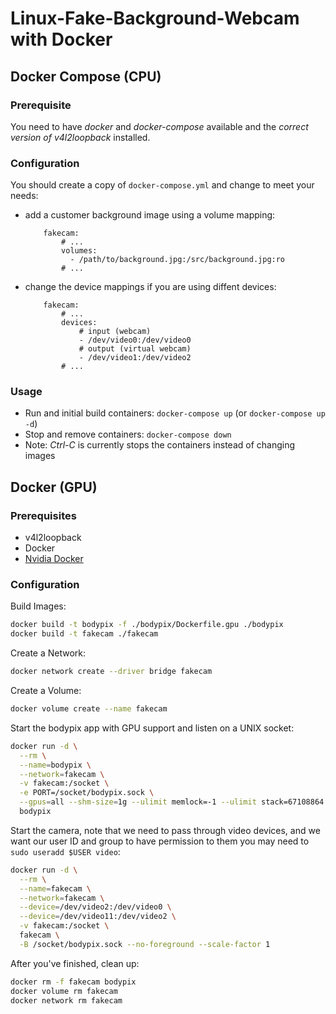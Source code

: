 # Linux-Fake-Background-Webcam with Docker

## Docker Compose (CPU)

### Prerequisite

You need to have *docker* and *docker-compose* available and the *correct version of v4l2loopback* installed.

### Configuration

You should create a copy of `docker-compose.yml` and change to meet your needs:

- add a customer background image using a volume mapping:
  ```
      fakecam:
          # ...
          volumes:
            - /path/to/background.jpg:/src/background.jpg:ro
          # ...
  ```

- change the device mappings if you are using diffent devices:
  ```
      fakecam:
          # ...
          devices:
              # input (webcam)
              - /dev/video0:/dev/video0
              # output (virtual webcam)
              - /dev/video1:/dev/video2
          # ...
  ```
### Usage
 - Run and initial build containers: ``docker-compose up`` (or ``docker-compose up -d``)
 - Stop and remove containers: ``docker-compose down``
 - Note: *Ctrl-C* is currently stops the containers instead of changing images


## Docker (GPU)

### Prerequisites

* v4l2loopback
* Docker
* [Nvidia Docker](https://github.com/NVIDIA/nvidia-docker#quickstart)

### Configuration


Build Images:

```bash
docker build -t bodypix -f ./bodypix/Dockerfile.gpu ./bodypix
docker build -t fakecam ./fakecam
```

Create a Network:

```bash
docker network create --driver bridge fakecam
```

Create a Volume:

```bash
docker volume create --name fakecam
```

Start the bodypix app with GPU support and listen on a UNIX socket:

```bash
docker run -d \
  --rm \
  --name=bodypix \
  --network=fakecam \
  -v fakecam:/socket \
  -e PORT=/socket/bodypix.sock \
  --gpus=all --shm-size=1g --ulimit memlock=-1 --ulimit stack=67108864 \
  bodypix
```

Start the camera, note that we need to pass through video devices,
and we want our user ID and group to have permission to them
you may need to `sudo useradd $USER video`:

```bash
docker run -d \
  --rm \
  --name=fakecam \
  --network=fakecam \
  --device=/dev/video2:/dev/video0 \
  --device=/dev/video11:/dev/video2 \
  -v fakecam:/socket \
  fakecam \
  -B /socket/bodypix.sock --no-foreground --scale-factor 1
```

After you've finished, clean up:

```bash
docker rm -f fakecam bodypix
docker volume rm fakecam
docker network rm fakecam
```